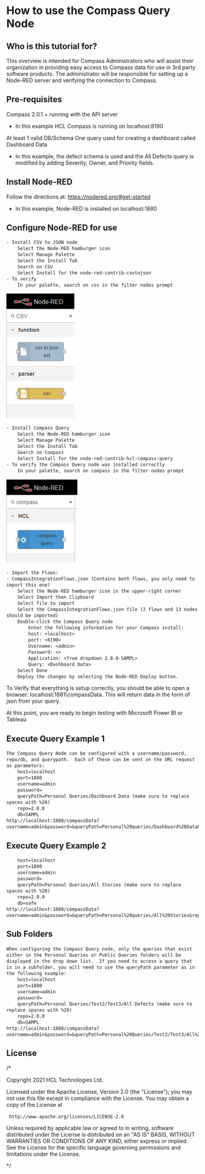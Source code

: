 # How to use the Compass Query Node

## Who is this tutorial for?

This overview is intended for Compass Administrators who will assist their organization in providing easy access to Compass data for use in 3rd party software products.  The administrator will be responsible for setting up a Node-RED server and verifying the connection to Compass.

## Pre-requisites
Compass 2.0.1 + running with the API server
* In this example HCL Compass is running on localhost:8190

At least 1 valid DB/Schema
One query used for creating a dashboard called Dashboard Data
* In this example, the defect schema is used and the All Defects query is modified by adding Severity, Owner, and Priority fields.
	
## Install Node-RED
Follow the directions at: https://nodered.org/#get-started
* In this example, Node-RED is installed on localhost:1880
	
## Configure Node-RED for use
	- Install CSV to JSON node
		Select the Node-RED hamburger icon
		Select Manage Palette
		Select the Install Tab
		Search on CSV
		Select Install for the node-red-contrib-csvtojson
	- To verify
		In your palette, search on csv in the filter nodes prompt
![CSV Verification](https://github.com/hcl-compass/Compass-Query/blob/main/statics/CSV.png)

	- Install Compass Query  
		Select the Node-RED hamburger icon
		Select Manage Palette
		Select the Install Tab
		Search on Compass 
		Select Install for the node-red-contrib-hcl-compass-query
	- To verify the Compass Query node was installed correctly
		In your palette, search on compass in the filter nodes prompt
![Compass Verification](https://github.com/hcl-compass/Compass-Query/blob/main/statics/Compass.png)

	- Import the Flows:
	- CompassIntegrationFlows.json (Contains both flows, you only need to import this one)
		Select the Node-RED hamburger icon in the upper-right corner
		Select Import then Clipboard
		Select file to import
		Select the CompassIntegrationFlows.json file (2 flows and 13 nodes should be imported)
		Double-click the Compass Query node
			Enter the following information for your Compass install:
			host: <localhost>
			port: <8190>
			Username: <admin>
			Password: <>
			Application: <from dropdown 2.0.0-SAMPL>
			Query: <Dashboard Data>
		Select Done
		Deploy the changes by selecting the Node-RED Deploy button.

To Verify that everything is setup correctly, you should be able to open a browser: localhost:1881\compassData.  This will return data in the form of json from your query.

At this point, you are ready to begin testing with Microsoft Power BI or Tableau

## Execute Query Example 1 
	The Compass Query Node can be configured with a username/password, repo/db, and querypath.  Each of these can be sent on the URL request as parameters:
		host=localhost
		port=1880
		username=admin
		password=
		queryPath=Personal Queries/Dashboard Data (make sure to replace spaces with %20)
		repo=2.0.0
		db=SAMPL
	http://localhost:1880/compassData?username=admin&password=&queryPath=Personal%20queries/Dashboard%20Data&repo=2.0.0&db=SAMPL

## Execute Query Example 2
	
		host=localhost
		port=1880
		username=admin
		password=
		queryPath=Personal Queries/All Stories (make sure to replace spaces with %20)
		repo=2.0.0
		db=safe
	http://localhost:1880/compassData?username=admin&password=&queryPath=Personal%20queries/All%20Stories&repo=2.0.0&db=safe


## Sub Folders
	When configuring the Compass Query node, only the queries that exist either in the Personal Queries or Public Queries folders will be displayed in the drop down list.  If you need to access a query that is in a subfolder, you will need to use the queryPath parameter as in the following example:
		host=localhost
		port=1880
		username=admin
		password=
		queryPath=Personal Queries/Test2/Test3/All Defects (make sure to replace spaces with %20)
		repo=2.0.0
		db=SAMPL
	http://localhost:1880/compassData?username=admin&password=&queryPath=Personal%20Queries/Test2/Test3/All%20Defects&repo=2.0.0&db=SAMPL	
	
## License

/*
 
 Copyright 2021 HCL Technologies Ltd.

 Licensed under the Apache License, Version 2.0 (the "License");
 you may not use this file except in compliance with the License.
 You may obtain a copy of the License at

     http://www.apache.org/licenses/LICENSE-2.0

 Unless required by applicable law or agreed to in writing, software
 distributed under the License is distributed on an "AS IS" BASIS,
 WITHOUT WARRANTIES OR CONDITIONS OF ANY KIND, either express or implied.
 See the License for the specific language governing permissions and
 limitations under the License.
 
*/
